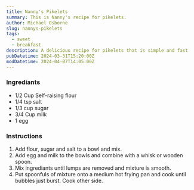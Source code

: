 ```yaml
---
title: Nanny's Pikelets
summary: This is Nanny's recipe for pikelets.
author: Michael Osborne
slug: nannys-pikelets
tags:
  - sweet
  - breakfast
description: A delicious recipe for pikelets that is simple and fast
pubDatetime: 2024-03-31T15:20:00Z
modDatetime: 2024-04-07T14:05:00Z
---
```


### Ingrediants
* 1/2 Cup Self-raising flour
* 1/4 tsp salt
* 1/3 cup sugar
* 3/4 Cup milk
* 1 egg

### Instructions
1. Add flour, sugar and salt to a bowl and mix.
1. Add egg and milk to the bowls and combine with a whisk or wooden spoon.
1. Mix ingrediants until lumps are removed and mixture is smooth.
1. Put spoonfuls of mixture onto a medium hot frying pan and cook until bubbles just burst. Cook other side.
